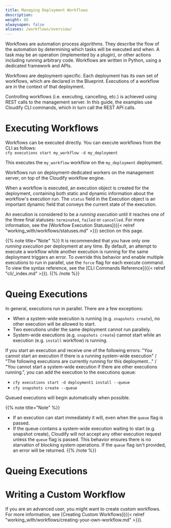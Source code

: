 ```yaml
---
title: Managing Deployment Workflows
description:
weight: 80
alwaysopen: false
aliases: /workflows/overview/
---
```


Workflows are automation process algorithms. They describe the flow of the automation by determining which tasks will be executed and when. A task may be an operation (implemented by a plugin), or other actions including running arbitrary code. Workflows are written in Python, using a dedicated framework and APIs.

Workflows are deployment-specific. Each deployment has its own set of workflows, which are declared in the Blueprint. Executions of a workflow are in the context of that deployment.

Controlling workflows (i.e. executing, cancelling, etc.) is achieved using REST calls to the management server. In this guide, the examples use Cloudify CLI commands, which in turn call the REST API calls.

# Executing Workflows

Workflows can be executed directly. You can execute workflows from the CLI as follows:<br>
`cfy executions start my_workflow -d my_deployment`

This executes the `my_workflow` workflow on the `my_deployment` deployment.

Workflows run on deployment-dedicated workers on the management server, on top of the Cloudify workflow engine.

When a workflow is executed, an execution object is created for the deployment, containing both static and dynamic information about the workflow's execution run. The `status` field in the Execution object is an important dynamic field that conveys the current state of the execution.

An execution is considered to be a *running execution* until it reaches one of the three final statuses: `terminated`, `failed` or `cancelled`. For more information, see the [Workflow Execution Statuses]({{< relref "working_with/workflows/statuses.md" >}}) section on this page.

{{% note title="Note" %}}
It is recommended that you have only one *running execution* per deployment at any time. By default, an attempt to execute a workflow while another execution is running for the same deployment triggers an error. To override this behavior and enable multiple executions to run in parallel, use the `force` flag for each execute command. To view the syntax reference, see the [CLI Commands Reference]({{< relref "cli/_index.md" >}}).
{{% /note %}}

# Queing Executions
In general, executions run in parallel. There are a few exceptions:

* When a system-wide execution is running (e.g. `snapshots create`), no other execution will be allowed to start.
* Two executions under the same deployment cannot run parallely.
* System-wide executions (e.g. `snapshots create`) cannot start while an execution (e.g. `install` workflow) is running.


If you start an execution and receive one of the following errors: "You cannot start an execution if there is a running system-wide execution" / "The following executions are currently running for this deployment..." / "You cannot start a system-wide execution if there are other executions running.", you can add the execution to the executions queue:

* `cfy executions start -d deployment1 install --queue`
* `cfy snapshots create --queue`

Queued executions will begin automatically when possible.

{{% note title="Note" %}}
* If an execution can start immediately it will, even when the `queue` flag is passed.
* If the queue contains a system-wide execution waiting to start (e.g. snapshot create), Cloudify will not accept any
 other execution request unless the `queue` flag is passed. This behavior ensures there is no starvation of blocking system operations. If the `queue` flag isn't provided, an error will be returned.
{{% /note %}}

# Queing Executions

# Writing a Custom Workflow

If you are an advanced user, you might want to create custom workflows. For more information, see [Creating Custom Workflows]({{< relref "working_with/workflows/creating-your-own-workflow.md" >}}).
